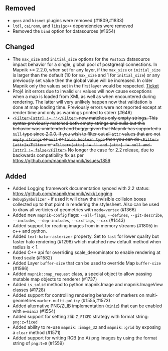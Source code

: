 ## Removed

- `geos` and `kismet` plugins were removed (#1809,#1833)
- `ltdl`, `cairomm`, and `libsigc++` dependencies were removed
- Removed the `bind` option for datasources (#1654)

## Changed

- The `max_size` and `initial_size` options for the `PostGIS` datasource impact behavior for a single, global pool of postgresql connections. In Mapnik >= 2.2.0, when set for any layer, if the `max_size` or `initial_size` is larger than the default (10 for `max_size` and 1 for `initial_size`) or any previously set value then the global value will be increased. In older Mapnik only the values set in the first layer would be respected. [Ticket](https://github.com/mapnik/mapnik/issues/1599)
- Proj4 init errors due to invalid `srs` values will now cause exceptions when a map is loaded from XML as well as when encountered during rendering. The latter will very unlikely happen now that validation is done at map loading time. Previously errors were not reported except at render time and only as warnings printed to stderr (#646)
- <strike>`<Filter>[attr] != ''</Filter>` now matches only empty strings. This syntax previously matched both empty strings and nulls but this behavior was unintended and buggy given that Mapnik has supported a `null` type since 2.0.0. If you wish to filter out all `attr` values that are not `empty strings` or `null` or `false boolean type` then you can do `<Filter>[attr]</Filter>` or `<Filter>[attr] != '' and [attr] != null and [attr] != false</Filter>`</strike> No longer the case for 2.2 release, due to backwards compatibility fix as per <https://github.com/mapnik/mapnik/issues/1859>

## Added

- Added Logging framework documentation synced with 2.2 status: <https://github.com/mapnik/mapnik/wiki/Logging>
- `DebugSymbolizer` - if used it will draw the invisible collision boxes collected up to that point in rendering the stylesheet. Also can be used to draw all verticies of geometries with `mode=vertex` (#1366)
- Added new `mapnik-config` flags: `--all-flags`, `--defines`, `--git-describe`, `--includes`, `--dep-includes`, `--cxxflags`, `--cxx` (#1443)
- Added support for reading images from in memory streams (#1805) in c++ and python.
- Added `text-halo-rasterizer` property. Set to `fast` for lower quality but faster halo rendering (#1298) which matched new default method when radius is < 1.
- Added C++ api for overriding scale_denominator to enable rendering at fixed scale (#1582)
- Added Layer `buffer-size` that can be used to override Map `buffer-size` (#1566)
- Added `mapnik::map_request` class, a special object to allow passing mutable map objects to renderer (#1737)
- Added `is_solid` method to python mapnik.Image and mapnik.ImageView classes (#1728)
- Added support for controlling rendering behavior of markers on multi-geometries `marker-multi-policy` (#1555,#1573)
- Added alternative PNG/ZLIB implementation (`miniz`) that can be enabled with `e=miniz` (#1554)
- Added support for setting zlib `Z_FIXED` strategy with format string: `png:z=fixed`
- Added ability to re-use `mapnik::image_32` and `mapnik::grid` by exposing a `clear` method (#1571)
- Added support for writing RGB (no A) png images by using the format string of `png:t=0` (#1559)
